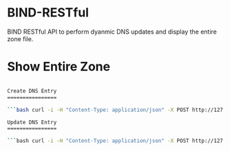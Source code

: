 BIND-RESTful
============

BIND RESTful API to perform dyanmic DNS updates and display the entire zone file.


Show Entire Zone
================

```bash curl http://127.0.0.1:5000/dns/zone/internal.net

Create DNS Entry
================

```bash curl -i -H "Content-Type: application/json" -X POST http://127.0.0.1:5000/dns/record/create/mynewhost.internal.net/300/A/192.168.0.15

Update DNS Entry
================

```bash curl -i -H "Content-Type: application/json" -X POST http://127.0.0.1:5000/dns/record/update/mynewhost.internal.net/300/A/192.168.0.13
